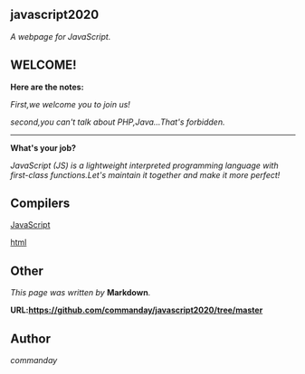 ## javascript2020 

*A webpage for JavaScript.*
## WELCOME!
**Here are the notes:**

*First,we welcome you to join us!*

*second,you can't talk about PHP,Java…That's forbidden.*
***
**What's your job?**

*JavaScript (JS) is a lightweight interpreted programming language with first-class functions.Let's maintain it together and make it more perfect!*

## Compilers

[JavaScript](https://www.runoob.com/try/try.php?filename=tryjs_events)

[html](https://c.runoob.com/front-end/61)

## Other
*This page was written by* __Markdown__.

__URL:https://github.com/commanday/javascript2020/tree/master__

## Author

*commanday*

